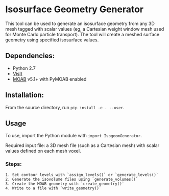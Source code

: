 # Isosurface Geometry Generator

This tool can be used to generate an isosurface geometry from any 3D mesh
tagged with scalar values (eg, a Cartesian weight window mesh used for
Monte Carlo particle transport).
The tool will create a meshed surface geometry using specified isosurface
values.

## Dependencies:

* Python 2.7
* [VisIt](https://wci.llnl.gov/simulation/computer-codes/visit/)
* [MOAB](https://sigma.mcs.anl.gov/moab-library/) v5.1+ with PyMOAB enabled

## Installation:

From the source directory, run `pip install -e . --user`.

## Usage

To use, import the Python module with `import IsogeomGenerator`.

Required input file: a 3D mesh file (such as a Cartesian mesh) with scalar
values defined on each mesh voxel.

### Steps:

    1. Set contour levels with `assign_levels()` or `generate_levels()`
    2. Generate the isovolume files using `generate_volumes()`
    3. Create the MOAB geometry with `create_geometry()`
    4. Write to a file with `write_geometry()`
